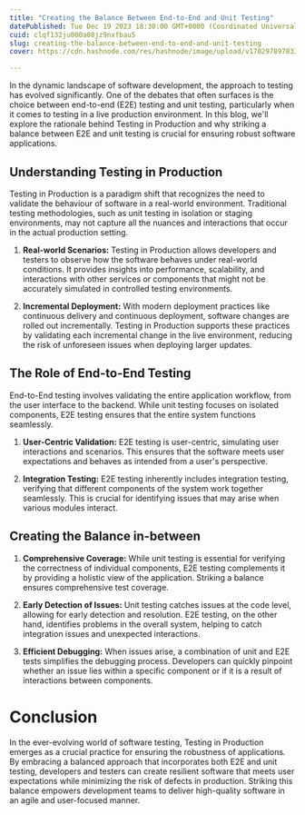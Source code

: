 ```yaml
---
title: "Creating the Balance Between End-to-End and Unit Testing"
datePublished: Tue Dec 19 2023 18:30:00 GMT+0000 (Coordinated Universal Time)
cuid: clqf132ju000a08jz9nxfbau5
slug: creating-the-balance-between-end-to-end-and-unit-testing
cover: https://cdn.hashnode.com/res/hashnode/image/upload/v1702978978336/290b9a01-70b1-4d98-a16b-39baa36a76c4.png

---
```


In the dynamic landscape of software development, the approach to testing has evolved significantly. One of the debates that often surfaces is the choice between end-to-end (E2E) testing and unit testing, particularly when it comes to testing in a live production environment. In this blog, we'll explore the rationale behind Testing in Production and why striking a balance between E2E and unit testing is crucial for ensuring robust software applications.

## **Understanding Testing in Production**

Testing in Production is a paradigm shift that recognizes the need to validate the behaviour of software in a real-world environment. Traditional testing methodologies, such as unit testing in isolation or staging environments, may not capture all the nuances and interactions that occur in the actual production setting.

1. **Real-world Scenarios:** Testing in Production allows developers and testers to observe how the software behaves under real-world conditions. It provides insights into performance, scalability, and interactions with other services or components that might not be accurately simulated in controlled testing environments.
    
2. **Incremental Deployment:** With modern deployment practices like continuous delivery and continuous deployment, software changes are rolled out incrementally. Testing in Production supports these practices by validating each incremental change in the live environment, reducing the risk of unforeseen issues when deploying larger updates.
    

## **The Role of End-to-End Testing**

End-to-End testing involves validating the entire application workflow, from the user interface to the backend. While unit testing focuses on isolated components, E2E testing ensures that the entire system functions seamlessly.

1. **User-Centric Validation:** E2E testing is user-centric, simulating user interactions and scenarios. This ensures that the software meets user expectations and behaves as intended from a user's perspective.
    
2. **Integration Testing:** E2E testing inherently includes integration testing, verifying that different components of the system work together seamlessly. This is crucial for identifying issues that may arise when various modules interact.
    

## **Creating the Balance in-between**

1. **Comprehensive Coverage:** While unit testing is essential for verifying the correctness of individual components, E2E testing complements it by providing a holistic view of the application. Striking a balance ensures comprehensive test coverage.
    
2. **Early Detection of Issues:** Unit testing catches issues at the code level, allowing for early detection and resolution. E2E testing, on the other hand, identifies problems in the overall system, helping to catch integration issues and unexpected interactions.
    
3. **Efficient Debugging:** When issues arise, a combination of unit and E2E tests simplifies the debugging process. Developers can quickly pinpoint whether an issue lies within a specific component or if it is a result of interactions between components.
    

# **Conclusion**

In the ever-evolving world of software testing, Testing in Production emerges as a crucial practice for ensuring the robustness of applications. By embracing a balanced approach that incorporates both E2E and unit testing, developers and testers can create resilient software that meets user expectations while minimizing the risk of defects in production. Striking this balance empowers development teams to deliver high-quality software in an agile and user-focused manner.